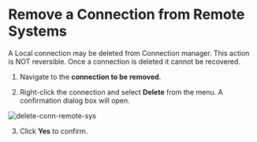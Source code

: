 # Remove a Connection from Remote Systems

A Local connection may be deleted from Connection manager. This action is NOT reversible. Once a connection is deleted it cannot be recovered.

1. Navigate to the **connection to be removed**.  

2. Right-click the connection and select **Delete** from the menu. A confirmation dialog box will open.

![delete-conn-remote-sys](\images\delete-conn-remote-sys.png)

3. Click **Yes** to confirm.  